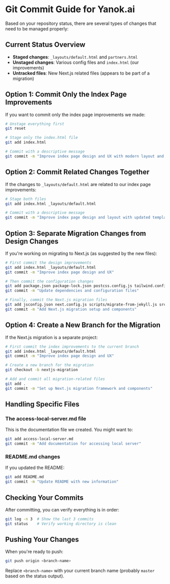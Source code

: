 # Git Commit Guide for Yanok.ai

Based on your repository status, there are several types of changes that need to be managed properly:

## Current Status Overview
- **Staged changes**: `_layouts/default.html` and `partners.html`
- **Unstaged changes**: Various config files and `index.html` (our improvements)
- **Untracked files**: New Next.js related files (appears to be part of a migration)

## Option 1: Commit Only the Index Page Improvements

If you want to commit only the index page improvements we made:

```bash
# Unstage everything first
git reset

# Stage only the index.html file
git add index.html

# Commit with a descriptive message
git commit -m "Improve index page design and UX with modern layout and components"
```

## Option 2: Commit Related Changes Together

If the changes to `_layouts/default.html` are related to our index page improvements:

```bash
# Stage both files
git add index.html _layouts/default.html

# Commit with a descriptive message
git commit -m "Improve index page design and layout with updated template"
```

## Option 3: Separate Migration Changes from Design Changes

If you're working on migrating to Next.js (as suggested by the new files):

```bash
# First commit the design improvements
git add index.html _layouts/default.html
git commit -m "Improve index page design and UX"

# Then commit the configuration changes
git add package.json package-lock.json postcss.config.js tailwind.config.js yarn.lock
git commit -m "Update dependencies and configuration files"

# Finally, commit the Next.js migration files
git add jsconfig.json next.config.js scripts/migrate-from-jekyll.js src/ public/
git commit -m "Add Next.js migration setup and components"
```

## Option 4: Create a New Branch for the Migration

If the Next.js migration is a separate project:

```bash
# First commit the index improvements to the current branch
git add index.html _layouts/default.html
git commit -m "Improve index page design and UX"

# Create a new branch for the migration
git checkout -b nextjs-migration

# Add and commit all migration-related files
git add .
git commit -m "Set up Next.js migration framework and components"
```

## Handling Specific Files

### The access-local-server.md file
This is the documentation file we created. You might want to:
```bash
git add access-local-server.md
git commit -m "Add documentation for accessing local server"
```

### README.md changes
If you updated the README:
```bash
git add README.md
git commit -m "Update README with new information"
```

## Checking Your Commits

After committing, you can verify everything is in order:
```bash
git log -n 3  # Show the last 3 commits
git status    # Verify working directory is clean
```

## Pushing Your Changes

When you're ready to push:
```bash
git push origin <branch-name>
```

Replace `<branch-name>` with your current branch name (probably `master` based on the status output).
